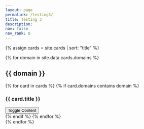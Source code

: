 ```yaml
---
layout: page
permalink: /testing3/
title: Testing 3
description: 
nav: false
nav_rank: 8
---
```


<div id="cards-container">
  {% assign cards = site.cards | sort: "title" %}
  
  {% for domain in site.data.cards.domains %}
    <h2>{{ domain }}</h2>
    <div class="domain-cards">
      {% for card in cards %}
        {% if card.domains contains domain %}
          <div class="card">
            <h3>{{ card.title }}</h3>
            <div class="card-content" style="display: none;">
              {{ card.content }}
            </div>
            <button class="toggle-button">Toggle Content</button>
          </div>
        {% endif %}
      {% endfor %}
    </div>
  {% endfor %}
</div>

<script>
document.addEventListener('DOMContentLoaded', function() {
  const toggleButtons = document.querySelectorAll('.toggle-button');

  toggleButtons.forEach(button => {
    button.addEventListener('click', function() {
      const cardContent = this.parentElement.querySelector('.card-content');
      cardContent.style.display = cardContent.style.display === 'none' ? 'block' : 'none';
    });
  });
});
</script>
